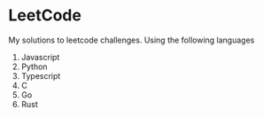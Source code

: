 # LeetCode
My solutions to leetcode challenges.
Using the following languages
1. Javascript
1. Python
1. Typescript
1. C
1. Go
1. Rust
